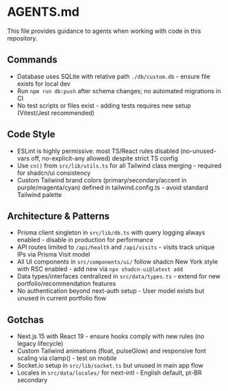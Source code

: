 # AGENTS.md

This file provides guidance to agents when working with code in this repository.

## Commands
- Database uses SQLite with relative path `./db/custom.db` - ensure file exists for local dev
- Run `npm run db:push` after schema changes; no automated migrations in CI
- No test scripts or files exist - adding tests requires new setup (Vitest/Jest recommended)

## Code Style
- ESLint is highly permissive: most TS/React rules disabled (no-unused-vars off, no-explicit-any allowed) despite strict TS config
- Use `cn()` from `src/lib/utils.ts` for all Tailwind class merging - required for shadcn/ui consistency
- Custom Tailwind brand colors (primary/secondary/accent in purple/magenta/cyan) defined in tailwind.config.ts - avoid standard Tailwind palette

## Architecture & Patterns
- Prisma client singleton in `src/lib/db.ts` with query logging always enabled - disable in production for performance
- API routes limited to `/api/health` and `/api/visits` - visits track unique IPs via Prisma Visit model
- All UI components in `src/components/ui/` follow shadcn New York style with RSC enabled - add new via `npx shadcn-ui@latest add`
- Data types/interfaces centralized in `src/data/types.ts` - extend for new portfolio/recommendation features
- No authentication beyond next-auth setup - User model exists but unused in current portfolio flow

## Gotchas
- Next.js 15 with React 19 - ensure hooks comply with new rules (no legacy lifecycle)
- Custom Tailwind animations (float, pulseGlow) and responsive font scaling via clamp() - test on mobile
- Socket.io setup in `src/lib/socket.ts` but unused in main app flow
- Locales in `src/data/locales/` for next-intl - English default, pt-BR secondary
